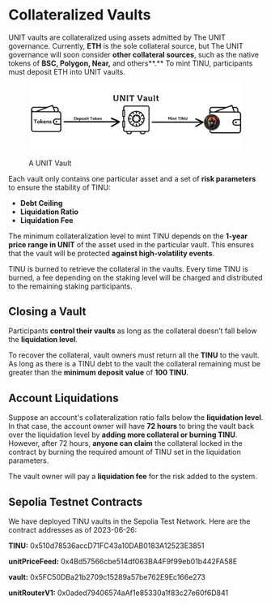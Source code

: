 # Collateralized Vaults

UNIT vaults are collateralized using assets admitted by The UNIT governance. Currently, **ETH** is the sole collateral source, but The UNIT governance will soon consider **other collateral sources**, such as the native tokens of **BSC, Polygon, Near,** and others**.** To mint TINU, participants must deposit ETH into UNIT vaults.&#x20;

<figure><picture><source srcset="../.gitbook/assets/UNIT Vault (1).png" media="(prefers-color-scheme: dark)"><img src="../.gitbook/assets/UNIT Vault dark version.png" alt=""></picture><figcaption><p>A UNIT Vault</p></figcaption></figure>

Each vault only contains one particular asset and a set of **risk parameters** to ensure the stability of TINU:

* **Debt Ceiling**
* **Liquidation Ratio**
* **Liquidation Fee**

The minimum collateralization level to mint TINU depends on the **1-year price range in UNIT** of the asset used in the particular vault. This ensures that the vault will be protected **against high-volatility events**.

TINU is burned to retrieve the collateral in the vaults. Every time TINU is burned, a fee depending on the staking level will be charged and distributed to the remaining staking participants.

## Closing a Vault

Participants **control their vaults** as long as the collateral doesn’t fall below the **liquidation level**.&#x20;

To recover the collateral, vault owners must return all the **TINU** to the vault. As long as there is a TINU debt to the vault the collateral remaining must be greater than the **minimum deposit value** of **100 TINU**.

## Account Liquidations

Suppose an account's collateralization ratio falls below the **liquidation level**. In that case, the account owner will have **72 hours** to bring the vault back over the liquidation level by **adding more collateral or burning TINU**. However, after 72 hours, **anyone can claim** the collateral locked in the contract by burning the required amount of TINU set in the liquidation parameters.

The vault owner will pay a **liquidation fee** for the risk added to the system.

## Sepolia Testnet Contracts

We have deployed TINU vaults in the Sepolia Test Network. Here are the contract addresses as of 2023-06-26:

**TINU:** 0x510d78536accD71FC43a10DAB0183A12523E3851

**unitPriceFeed:** 0x4Bd57566cbe514df063BA4F9f99eb01b442FA58E

**vault:** 0x5FC50DBa21b2709c15289a57be762E9Ec166e273

**unitRouterV1:** 0x0aded79406574aAf1e85330a1f83c27e60f6D841
